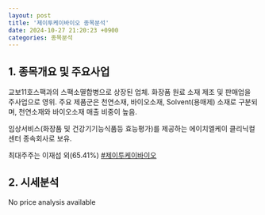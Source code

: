 ```yaml
---
layout: post
title: '제이투케이바이오 종목분석'
date: 2024-10-27 21:20:23 +0900
categories: 종목분석
---
```


## 1. 종목개요 및 주요사업

교보11호스팩과의 스팩소멸합병으로 상장된 업체. 화장품 원료 소재 제조 및 판매업을 주사업으로 영위. 주요 제품군은 천연소재, 바이오소재, Solvent(용매제) 소재로 구분되며, 천연소재와 바이오소재 매출 비중이 높음.

임상서비스(화장품 및 건강기기능식품등 효능평가)를 제공하는 에이치엘케이 클리닉컬센터 종속회사로 보유.

최대주주는 이재섭 외(65.41%)
[#제이투케이바이오](#)

## 2. 시세분석

No price analysis available

